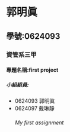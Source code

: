 # 郭明眞
## 學號:0624093
### 資管系三甲
#### 專題名稱:first project
##### 小組組員:
* 0624093 郭明眞
* 0624097 戴琳靜
  ###### My first assignment
